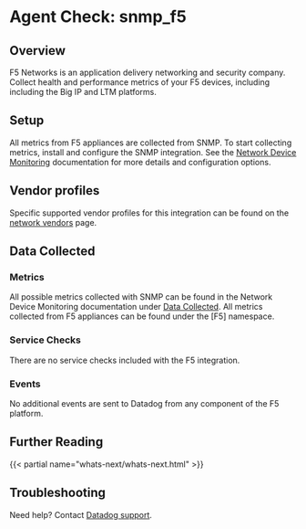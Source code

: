 # Agent Check: snmp_f5

## Overview

F5 Networks is an application delivery networking and security company. Collect health and performance metrics of your F5 devices, including including the Big IP and LTM platforms.

## Setup

All metrics from F5 appliances are collected from SNMP. To start collecting metrics, install and configure the SNMP integration. See the [Network Device Monitoring][2] documentation for more details and configuration options.

## Vendor profiles

Specific supported vendor profiles for this integration can be found on the [network vendors][6] page.

## Data Collected

### Metrics

All possible metrics collected with SNMP can be found in the Network Device Monitoring documentation under [Data Collected][1]. All metrics collected from F5 appliances can be found under the [F5] namespace.

### Service Checks

There are no service checks included with the F5 integration.

### Events

No additional events are sent to Datadog from any component of the F5 platform.

## Further Reading

{{< partial name="whats-next/whats-next.html" >}}

## Troubleshooting

Need help? Contact [Datadog support][5].


[1]: https://docs.datadoghq.com/network_monitoring/devices/data
[2]: https://docs.datadoghq.com/network_monitoring/devices/setup
[5]: https://docs.datadoghq.com/help/
[6]: https://docs.datadoghq.com/network_monitoring/devices/#vendor-profiles